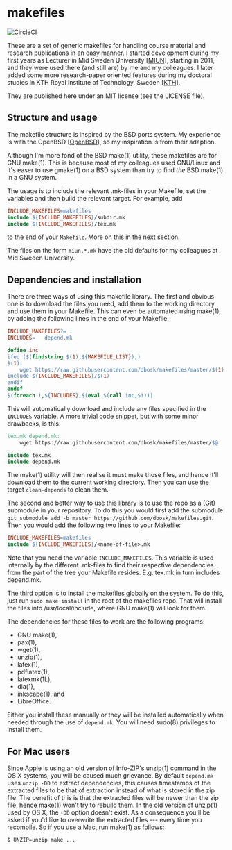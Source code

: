 makefiles
===============================================================================

[![CircleCI](https://circleci.com/gh/dbosk/makefiles.svg?style=svg)](https://circleci.com/gh/dbosk/makefiles)

These are a set of generic makefiles for handling course material and research 
publications in an easy manner.  I started development during my first years as 
Lecturer in Mid Sweden University 
[[MIUN](http://apachepersonal.miun.se/~danbos/)], starting in 2011, and they 
were used there (and still are) by me and my colleagues.  I later added some 
more research-paper oriented features during my doctoral studies in KTH Royal 
Institute of Technology, Sweden [[KTH](http://www.csc.kth.se/~dbosk/)].

They are published here under an MIT license (see the LICENSE file).


Structure and usage
-------------------------------------------------------------------------------

The makefile structure is inspired by the BSD ports system.  My experience is 
with the OpenBSD [[OpenBSD](http://www.openbsd.org/faq/ports/ports.html)], so 
my inspiration is from their adaption.

Although I'm more fond of the BSD make(1) utility, these makefiles are for GNU 
make(1).  This is because most of my colleagues used GNU/Linux and it's easer 
to use gmake(1) on a BSD system than try to find _the_ BSD make(1) in a GNU 
system.

The usage is to include the relevant .mk-files in your Makefile, set the 
variables and then build the relevant target.  For example, add

```Makefile
INCLUDE_MAKEFILES=makefiles
include ${INCLUDE_MAKEFILES}/subdir.mk
include ${INCLUDE_MAKEFILES}/tex.mk
```

to the end of your `Makefile`.  More on this in the next section.

The files on the form `miun.*.mk` have the old defaults for my colleagues at 
Mid Sweden University.


Dependencies and installation
-------------------------------------------------------------------------------

There are three ways of using this makefile library.  The first and obvious one 
is to download the files you need, add them to the working directory and use 
them in your Makefile.  This can even be automated using make(1), by adding the 
following lines in the end of your Makefile:

```Makefile
INCLUDE_MAKEFILES?= .
INCLUDES=   depend.mk

define inc
ifeq ($(findstring $(1),${MAKEFILE_LIST}),)
$(1):
    wget https://raw.githubusercontent.com/dbosk/makefiles/master/$(1)
include ${INCLUDE_MAKEFILES}/$(1)
endif
endef
$(foreach i,${INCLUDES},$(eval $(call inc,$i)))
```

This will automatically download and include any files specified in the 
`INCLUDES` variable.  A more trivial code snippet, but with some minor 
drawbacks, is this:

```Makefile
tex.mk depend.mk:
    wget https://raw.githubusercontent.com/dbosk/makefiles/master/$@

include tex.mk
include depend.mk
```

The make(1) utility will then realise it must make those files, and hence it'll 
download them to the current working directory.  Then you can use the target 
`clean-depends` to clean them.


The second and better way to use this library is to use the repo as a (Git) 
submodule in your repository.  To do this you would first add the submodule: 
`git submodule add -b master https://github.com/dbosk/makefiles.git`.  Then you 
would add the following two lines to your Makefile:

```Makefile
INCLUDE_MAKEFILES=makefiles
include ${INCLUDE_MAKEFILES}/<name-of-file>.mk
```

Note that you need the variable `INCLUDE_MAKEFILES`.  This variable is used 
internally by the different .mk-files to find their respective dependencies 
from the part of the tree your Makefile resides.  E.g. tex.mk in turn includes 
depend.mk.

The third option is to install the makefiles globally on the system.  To do 
this, just run `sudo make install` in the root of the makefiles repo.  That 
will install the files into /usr/local/include, where GNU make(1) will look for 
them.

The dependencies for these files to work are the following programs:

 - GNU make(1),
 - pax(1),
 - wget(1),
 - unzip(1),
 - latex(1),
 - pdflatex(1),
 - latexmk(1L),
 - dia(1),
 - inkscape(1), and
 - LibreOffice.

Either you install these manually or they will be installed automatically when 
needed through the use of `depend.mk`.  You will need sudo(8) privileges to 
install them.


For Mac users
-------------------------------------------------------------------------------

Since Apple is using an old version of Info-ZIP's unzip(1) command in the OS 
X systems, you will be caused much grievance.  By default `depend.mk` uses 
`unzip -DD` to extract dependencies, this causes timestamps of the extracted 
files to be that of extraction instead of what is stored in the zip file.  The 
benefit of this is that the extracted files will be newer than the zip file, 
hence make(1) won't try to rebuild them.  In the old version of unzip(1) used 
by OS X, the `-DD` option doesn't exist.  As a consequence you'll be asked if 
you'd like to overwrite the extracted files --- every time you recompile.  So 
if you use a Mac, run make(1) as follows:

```
$ UNZIP=unzip make ...
```
